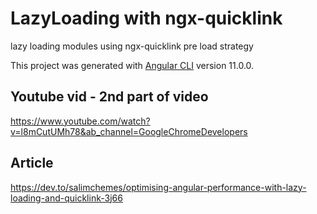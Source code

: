 # LazyLoading with ngx-quicklink

lazy loading modules using ngx-quicklink pre load strategy

This project was generated with [Angular CLI](https://github.com/angular/angular-cli) version 11.0.0.

## Youtube vid - 2nd part of video
https://www.youtube.com/watch?v=l8mCutUMh78&ab_channel=GoogleChromeDevelopers

## Article
https://dev.to/salimchemes/optimising-angular-performance-with-lazy-loading-and-quicklink-3j66
